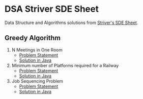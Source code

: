 # DSA Striver SDE Sheet

Data Structure and Algorithms solutions from [Striver's SDE Sheet][striver_dsa_sheet].

## Greedy Algorithm

1. N Meetings in One Room
   - [Problem Statement](https://takeuforward.org/data-structure/n-meetings-in-one-room/)
   - [Solution in Java](./greedy_algorithm/n_meetings_in_one_room/Solution.java)
2. Minimum number of Platforms required for a Railway
   - [Problem Statement](https://takeuforward.org/data-structure/minimum-number-of-platforms-required-for-a-railway/)
   - [Solution in Java](./greedy_algorithm/minimum_platforms_for_railway/Solution.java)
3. Job Sequencing Problem
   - [Problem Statement](https://takeuforward.org/data-structure/job-sequencing-problem/)
   - [Solution in Java](./greedy_algorithm/job_sequencing/Solution.java)

[striver_dsa_sheet]: https://takeuforward.org/interviews/strivers-sde-sheet-top-coding-interview-problems
